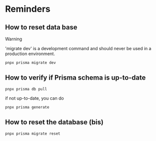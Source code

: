 # Reminders

## How to reset data base

> [!WARNING]
> 'migrate dev' is a development command and should never be used in a production environment.

```text
pnpx prisma migrate dev
```

## How to verify if Prisma schema is up-to-date

```text
pnpx prisma db pull
```

if not up-to-date, you can do

```text
pnpx prisma generate
```

## How to reset the database (bis)

```text
pnpx prisma migrate reset
```
